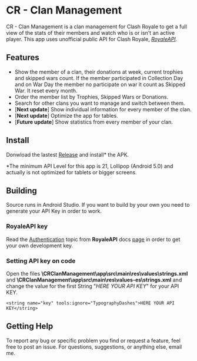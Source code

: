
# CR - Clan Management

CR - Clan Management is a clan management for Clash Royale to get a full view of the stats of their members and watch who is or isn't an active player. This app uses unofficial public API for Clash Royale, [*RoyaleAPI*](https://royaleapi.com/).

## Features

- Show the member of a clan, their donations at week, current trophies and skipped wars count. If the member participated in Collection Day and on War Day the member no participate on war it count as Skipped War. It reset every month.
- Order the member list by Trophies, Skipped Wars or Donations.
- Search for other clans you want to manage and switch between them.
- [**Next update**] Show individual information for every member of the clan.
- [**Next update**] Optimize the app for tables.
- [**Future update**] Show statistics from every member of your clan.

## Install

Donwload the lastest [Release](https://github.com/Bahamut1797/CRCMngmt/releases/latest) and install* the APK.

*The minimum API Level for this app is 21, Lollipop (Android 5.0) and actually is not optimized for tablets or bigger screens.

## Building

Source runs in Android Studio.
If you want to build by your own you need to generate your API Key in order to work.

### RoyaleAPI key

Read the [Authentication](https://docs.royaleapi.com/#/authentication?id=key-management) topic from **RoyaleAPI** docs [page]((https://docs.royaleapi.com/)) in order to get your own development key.

### Setting API key on code

Open the files **\CRClanManagement\app\src\main\res\values\strings.xml** and **\CRClanManagement\app\src\main\res\values-es\strings.xml** and change the value for the first String "*HERE YOUR API KEY*" for your API KEY.

    <string name="key" tools:ignore="TypographyDashes">HERE YOUR API KEY</string>

## Getting Help

To report any bug or specific problem you find or request a feature, feel free to post an issue. For questions, suggestions, or anything else, email me.
